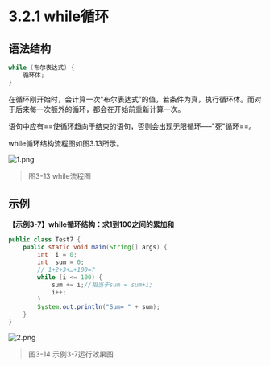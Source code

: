 # 3.2.1 while循环

## 语法结构

```java
while (布尔表达式) {
	循环体;
}
```

   在循环刚开始时，会计算一次“布尔表达式”的值，若条件为真，执行循环体。而对于后来每一次额外的循环，都会在开始前重新计算一次。

   语句中应有==使循环趋向于结束的语句，否则会出现无限循环–––"死"循环==。

   while循环结构流程图如图3.13所示。

![1.png](https://www.sxt.cn/360shop/Public/admin/UEditor/20170516/1494919125339101.png)

> 图3-13 while流程图

## 示例

**【示例3-7】while循环结构：求1到100之间的累加和**

```java
public class Test7 {
	public static void main(String[] args) {
		int  i = 0;
		int  sum = 0;
		// 1+2+3+…+100=?
		while (i <= 100) {
			sum += i;//相当于sum = sum+i;
			i++;
		}
		System.out.println("Sum= " + sum);
	}
}
```



![2.png](https://www.sxt.cn/360shop/Public/admin/UEditor/20170516/1494919188264576.png)

> 图3-14 示例3-7运行效果图